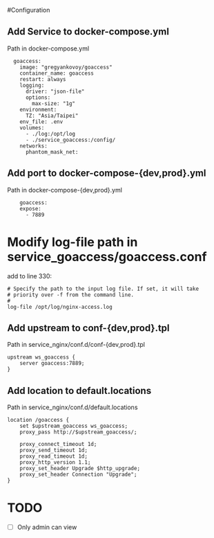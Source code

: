 #Configuration

## Add Service to docker-compose.yml
Path in docker-compose.yml
```shell
  goaccess:
    image: "gregyankovoy/goaccess"
    container_name: goaccess
    restart: always
    logging:
      driver: "json-file"
      options:
        max-size: "1g"
    environment:
      TZ: "Asia/Taipei"
    env_file: .env
    volumes:
      - ./log:/opt/log
      - ./service_goaccess:/config/
    networks:
      phantom_mask_net:

```


## Add port to docker-compose-{dev,prod}.yml
Path in docker-compose-{dev,prod}.yml
```shell
    goaccess:
    expose:
      - 7889
```

# Modify log-file path in service_goaccess/goaccess.conf
add to line 330:
```shell
# Specify the path to the input log file. If set, it will take
# priority over -f from the command line.
#
log-file /opt/log/nginx-access.log
```


## Add upstream to conf-{dev,prod}.tpl
Path in service_nginx/conf.d/conf-{dev,prod}.tpl

```shell
upstream ws_goaccess {
    server goaccess:7889;
}
```


## Add location to default.locations
Path in service_nginx/conf.d/default.locations

```shell
location /goaccess {
    set $upstream_goaccess ws_goaccess;
    proxy_pass http://$upstream_goaccess/;

    proxy_connect_timeout 1d;
    proxy_send_timeout 1d;
    proxy_read_timeout 1d;
    proxy_http_version 1.1;
    proxy_set_header Upgrade $http_upgrade;
    proxy_set_header Connection "Upgrade";
}

```


# TODO
- [ ] Only admin can view
